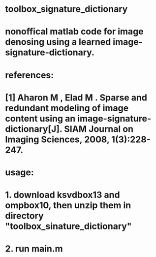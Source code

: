 # toolbox_signature_dictionary

# nonoffical matlab code for image denosing using a learned image-signature-dictionary.
# references:
# [1] Aharon M ,  Elad M . Sparse and redundant modeling of image content using an image-signature-dictionary[J]. SIAM Journal on Imaging Sciences, 2008, 1(3):228-247.

# usage:
# 1. download ksvdbox13 and ompbox10, then unzip them in directory "toolbox_sinature_dictionary"
# 2. run main.m
